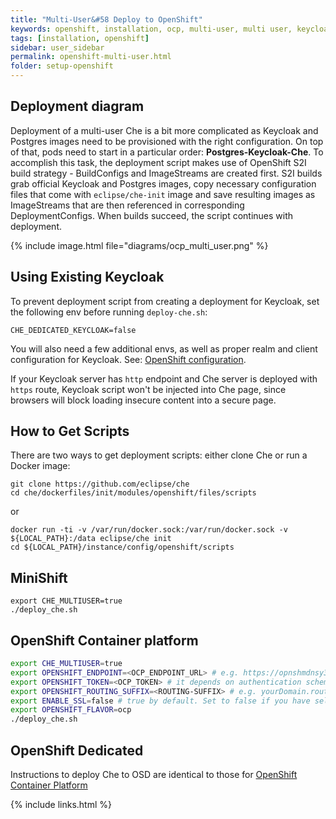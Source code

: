 ```yaml
---
title: "Multi-User&#58 Deploy to OpenShift"
keywords: openshift, installation, ocp, multi-user, multi user, keycloak, postgres, s2i, deployment
tags: [installation, openshift]
sidebar: user_sidebar
permalink: openshift-multi-user.html
folder: setup-openshift
---
```


## Deployment diagram

Deployment of a multi-user Che is a bit more complicated as Keycloak and Postgres images need to be provisioned with the right configuration. On top of that, pods need to start in a particular order: **Postgres-Keycloak-Che**. To accomplish this task, the deployment script makes use of OpenShift S2I build strategy - BuildConfigs and ImageStreams are created first. S2I builds grab official Keycloak and Postgres images, copy necessary configuration files that come with `eclipse/che-init` image and save resulting images as ImageStreams that are then referenced in corresponding DeploymentConfigs. When builds succeed, the script continues with deployment.

{% include image.html file="diagrams/ocp_multi_user.png" %}

## Using Existing Keycloak

To prevent deployment script from creating a deployment for Keycloak, set the following env before running `deploy-che.sh`:

`CHE_DEDICATED_KEYCLOAK=false`

You will also need a few additional envs, as well as proper realm and client configuration for Keycloak. See: [OpenShift configuration](openshift-config.html#multi-user-using-own-keycloak-and-psql).

If your Keycloak server has `http` endpoint and Che server is deployed with `https` route, Keycloak script won't be injected into Che page, since browsers will block loading insecure content into a secure page.

## How to Get Scripts

There are two ways to get deployment scripts: either clone Che or run a Docker image:

```shell
git clone https://github.com/eclipse/che
cd che/dockerfiles/init/modules/openshift/files/scripts
```
or

```shell
docker run -ti -v /var/run/docker.sock:/var/run/docker.sock -v ${LOCAL_PATH}:/data eclipse/che init
cd ${LOCAL_PATH}/instance/config/openshift/scripts
```

## MiniShift

```
export CHE_MULTIUSER=true
./deploy_che.sh

```
## OpenShift Container platform

```bash
export CHE_MULTIUSER=true
export OPENSHIFT_ENDPOINT=<OCP_ENDPOINT_URL> # e.g. https://opnshmdnsy3t7twsh.centralus.cloudapp.azure.com:8443
export OPENSHIFT_TOKEN=<OCP_TOKEN> # it depends on authentication scheme for your OCP cluster - it can also be OPENSHIFT_USERNAME and OPENSHIFT_PASSWORD instead
export OPENSHIFT_ROUTING_SUFFIX=<ROUTING-SUFFIX> # e.g. yourDomain.router.com
export ENABLE_SSL=false # true by default. Set to false if you have self signed certs
export OPENSHIFT_FLAVOR=ocp
./deploy_che.sh
```
## OpenShift Dedicated

Instructions to deploy Che to OSD are identical to those for [OpenShift Container Platform](#openshift-container-platform)

{% include links.html %}
